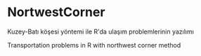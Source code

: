 # NortwestCorner

Kuzey-Batı köşesi yöntemi ile R'da ulaşım problemlerinin yazılımı 

Transportation problems in R with northwest corner method
